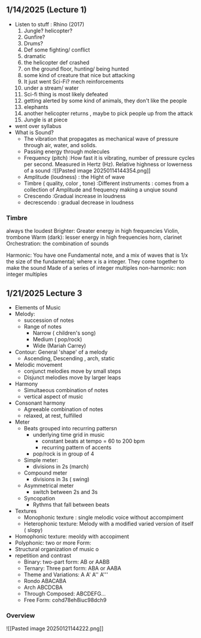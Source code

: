 ## 1/14/2025 (Lecture 1)
- Listen to stuff : Rhino (2017)
	1. Jungle? helicopter? 
	2. Gunfire?
	3. Drums?
	4. Def some fighting/ conflict 
	5. dramatic 
	6. the helicopter def crashed 
	7. on the ground floor, hunting/ being hunted 
	8. some kind of creature that nice but attacking 
	9. It just went Sci-Fi? mech reinforcements
	10. under a stream/ water
	11. Sci-fi thing is most likely defeated 
	12. getting alerted by some kind of animals, they don't like the people 
	13. elephants 
	14. another helicopter returns , maybe to pick people up from the attack
	15. Jungle is at piece 
- went over syllabus 
- What is Sound?
	- The vibration that propagates as mechanical wave of pressure through air, water, and solids.
	- Passing energy through molecules
	- Frequency (pitch)
		:How fast it is vibrating, number of pressure cycles per second. Measured in Hertz (Hz). Relative highness or lowerness of a sound
		:![[Pasted image 20250114144354.png]]
	- Amplitude (loudness)
		: the Hight of wave 
	- Timbre ( quality, color , tone)
		:Different instruments
		: comes from a collection of Amplitude and frequency making a unqiue sound 
	- Crescendo
		:Gradual increase in loudness 
	- decrescendo 
		: gradual decrease in loudness
### Timbre
always the loudest 
Brighter: Greater energy in high frequencies 
	Violin, trombone
Warm (dark): lesser energy in high frequencies 
	horn, clarinet 
Orchestration: the combination of sounds

Harmonic:
You have one Fundamental note, and a mix of waves that is 1/x the size of the fundamental; where x is a integer. They come together to make the sound
Made of a series of integer multiples
non-harmonic:
non integer multiples


## 1/21/2025 Lecture 3
- Elements of Music 
- Melody:
	- succession of notes 
	- Range of notes
		- Narrow ( children's song)
		- Medium ( pop/rock)
		- Wide (Mariah Carrey)
- Contour: General 'shape' of a melody 
	- Ascending, Descending , arch, static 
- Melodic movement 
	- conjunct melodies move by small steps
	- Disjunct melodies move by larger leaps 
- Harmony
	- Simultaeous combination of notes 
	- vertical aspect of music 
- Consonant harmony 
	- Agreeable combination of notes 
	- relaxed, at rest, fulfilled 
- Meter
	- Beats grouped into recurring pattersn
		- underlying time grid in music 
			- constant beats at tempo = 60 to 200 bpm 
			- recurring pattern of accents
		- pop/rock is in group of 4
	- Simple meter:
		- divisions in 2s (march)
	- Compound meter
		- divisions in 3s ( swing)
	- Asymmetrical meter
		- switch between 2s and 3s
	- Syncopation
		- Rythms that fall between beats 
- Textures 
	- Monophonic texture : single melodic voice without accompiment 
	- Heterophonic texture: Melody with a modified varied version of itself ( slopy)
- Homophonic texture: meoldy with accopiment 
- Polyphonic: two or more
Form:
- Structural organization of music o
- repetition and contrast 
	- Binary: two-part form: AB or AABB
	- Ternary: Three part form: ABA or AABA
	- Theme and Variations: A A' A'' A'''
	- Rondo ABACABA
	- Arch ABCDCBA
	- Through Composed: ABCDEFG...
	- Free Form: cohd78eh8iuc98dch9
### Overview 
![[Pasted image 20250121144222.png]]